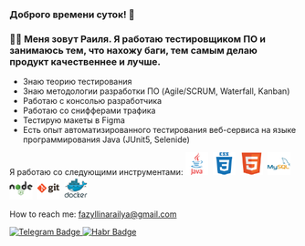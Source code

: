 ### Доброго времени суток! 👋
### :woman_technologist: Меня зовут Раиля. Я работаю тестировщиком ПО и занимаюсь тем, что нахожу баги, тем самым делаю продукт качественнее и лучше.

- Знаю теорию тестирования
- Знаю методологии разработки ПО (Agile/SCRUM, Waterfall, Kanban)
- Работаю с консолью разработчика
- Работаю со снифферами трафика 
- Тестирую макеты в Figma
- Есть опыт автоматизированного тестирования веб-сервиса на языке программирования Java (JUnit5, Selenide)
    
Я работаю со следующими инструментами: 
  <img src="https://github.com/devicons/devicon/blob/master/icons/java/java-original-wordmark.svg" title="Java" alt="Java" width="40" height="40"/>&nbsp;
  <img src="https://github.com/devicons/devicon/blob/master/icons/css3/css3-plain-wordmark.svg"  title="CSS3" alt="CSS" width="40" height="40"/>&nbsp;
  <img src="https://github.com/devicons/devicon/blob/master/icons/html5/html5-original.svg" title="HTML5" alt="HTML" width="40" height="40"/>&nbsp;
  <img src="https://github.com/devicons/devicon/blob/master/icons/mysql/mysql-original-wordmark.svg" title="MySQL"  alt="MySQL" width="40" height="40"/>&nbsp;
  <img src="https://github.com/devicons/devicon/blob/master/icons/nodejs/nodejs-original-wordmark.svg" title="NodeJS" alt="NodeJS" width="40" height="40"/>&nbsp;
  <img src="https://github.com/devicons/devicon/blob/master/icons/git/git-original-wordmark.svg" title="Git" alt="Git" width="40" height="40"/>&nbsp;
  <img src="https://github.com/devicons/devicon/blob/master/icons/docker/docker-original-wordmark.svg" title="Docker" alt="Docker" width="40" height="40"/>&nbsp;
</div>

How to reach me: fazyllinarailya@gmail.com
<div id="badges"> 
  <a href="t.me/ro1yaa">
  <img src="https://img.shields.io/badge/Telegram-blue?style=for-the-badge&logo=Telegram&logoColor=white" alt="Telegram Badge"/>
  <a href="https://career.habr.com/ro1ya">
  <img src="https://img.shields.io/badge/Career.Habr-blue?style=for-the-badge&logo=Habr&logoColor=white" alt="Habr Badge"/>
</div>
